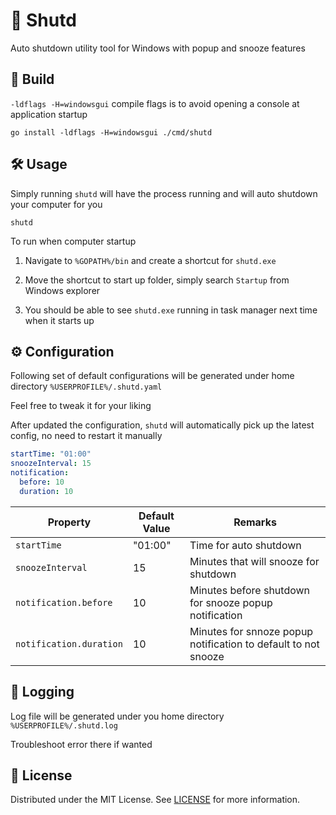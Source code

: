 # 🛑 Shutd

Auto shutdown utility tool for Windows with popup and snooze features

## 🔨 Build

`-ldflags -H=windowsgui` compile flags is to avoid opening a console at application startup

```
go install -ldflags -H=windowsgui ./cmd/shutd
```

## 🛠 Usage

Simply running `shutd` will have the process running and will auto shutdown your computer for you

```
shutd
```

To run when computer startup

1. Navigate to `%GOPATH%/bin` and create a shortcut for `shutd.exe`

2. Move the shortcut to start up folder, simply search `Startup` from Windows explorer

3. You should be able to see `shutd.exe` running in task manager next time when it starts up

## ⚙ Configuration

Following set of default configurations will be generated under home directory `%USERPROFILE%/.shutd.yaml`

Feel free to tweak it for your liking

After updated the configuration, `shutd` will automatically pick up the latest config, no need to restart it manually

```yaml
startTime: "01:00"
snoozeInterval: 15
notification:
  before: 10
  duration: 10
```

| Property                | Default Value | Remarks                                                             |
| ----------------------- | ------------- | ------------------------------------------------------------------- |
| `startTime`             | "01:00"       | Time for auto shutdown                                         |
| `snoozeInterval`        | 15            | Minutes that will snooze for shutdown                      |
| `notification.before`   | 10            | Minutes before shutdown for snooze popup notification     |
| `notification.duration` | 10            | Minutes for snnoze popup notification to default to not snooze |

## 📃 Logging

Log file will be generated under you home directory `%USERPROFILE%/.shutd.log`

Troubleshoot error there if wanted

## 📜 License

Distributed under the MIT License. See [LICENSE](./LICENSE) for more information.